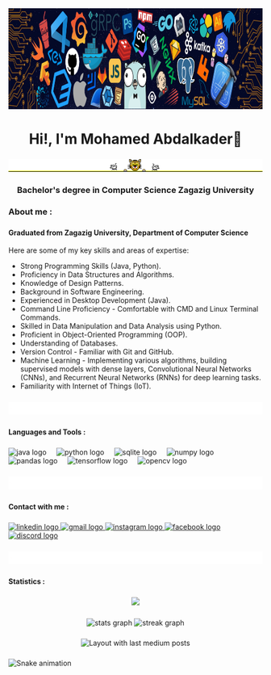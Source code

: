 <div align="center">
  <img height="200" src="https://github.com/Mo-Abdalkader/Mo-Abdalkader/blob/main/README%20files/README%20file%20image2.png"  />
</div>

###

<h1 align="center">Hi!, I'm Mohamed Abdalkader👋</h1>

###

<div align="center">
  <img height="25" src="https://github.com/Mo-Abdalkader/Mo-Abdalkader/blob/main/README%20files/README%20file%20gif9.gif"  />
</div>

###

<h3 align="center">Bachelor's degree in Computer Science Zagazig University</h3>

###

<h3 align="left">About me :</h3>

###

<h4 align="left">Graduated from Zagazig University, Department of Computer Science</h4>

Here are some of my key skills and areas of expertise:

- Strong Programming Skills (Java, Python).
- Proficiency in Data Structures and Algorithms.
- Knowledge of Design Patterns.
- Background in Software Engineering.
- Experienced in Desktop Development (Java).
- Command Line Proficiency - Comfortable with CMD and Linux Terminal Commands.
- Skilled in Data Manipulation and Data Analysis using Python.
- Proficient in Object-Oriented Programming (OOP).
- Understanding of Databases.
- Version Control - Familiar with Git and GitHub.
- Machine Learning - Implementing various algorithms, building supervised models with dense layers,
  Convolutional Neural Networks (CNNs), and Recurrent Neural Networks (RNNs) for deep learning tasks.
- Familiarity with Internet of Things (IoT).

###

<div align="center">
  <img height="25" src="https://github.com/Mo-Abdalkader/Mo-Abdalkader/blob/main/README%20files/README%20file%20gif8.gif"  />
</div>

###

<h4 align="left">Languages and Tools :</h4>

###

<div align="left">
  <img src="https://cdn.jsdelivr.net/gh/devicons/devicon/icons/java/java-original.svg" height="30" alt="java logo"  />
  <img width="12" />
  <img src="https://cdn.jsdelivr.net/gh/devicons/devicon/icons/python/python-original.svg" height="30" alt="python logo"  />
  <img width="12" />
  <img src="https://cdn.jsdelivr.net/gh/devicons/devicon/icons/sqlite/sqlite-original.svg" height="30" alt="sqlite logo"  />
  <img width="12" />
  <img src="https://cdn.jsdelivr.net/gh/devicons/devicon/icons/numpy/numpy-original.svg" height="30" alt="numpy logo"  />
  <img width="12" />
  <img src="https://cdn.jsdelivr.net/gh/devicons/devicon/icons/pandas/pandas-original.svg" height="30" alt="pandas logo"  />
  <img width="12" />
  <img src="https://cdn.jsdelivr.net/gh/devicons/devicon/icons/tensorflow/tensorflow-original.svg" height="30" alt="tensorflow logo"  />
  <img width="12" />
  <img src="https://cdn.jsdelivr.net/gh/devicons/devicon/icons/opencv/opencv-original.svg" height="30" alt="opencv logo"  />
</div>

###

<div align="center">
  <img height="25" src="https://github.com/Mo-Abdalkader/Mo-Abdalkader/blob/main/README%20files/README%20file%20gif8.gif"  />
</div>

###

<h4 align="left">Contact with me :</h4>

###

<div align="left">
  <a href="https://www.linkedin.com/in/mo-abdalkader/" target="_blank">
    <img src="https://img.shields.io/static/v1?message=LinkedIn&logo=linkedin&label=&color=0077B5&logoColor=white&labelColor=&style=for-the-badge" height="35" alt="linkedin logo"  />
  </a>
  <a href="Mohameed.Abdalkadeer@gmail.com" target="_blank">
    <img src="https://img.shields.io/static/v1?message=Gmail&logo=gmail&label=&color=D14836&logoColor=white&labelColor=&style=for-the-badge" height="35" alt="gmail logo"  />
  </a>
  <a href="https://www.instagram.com/mo_abdalkader" target="_blank">
    <img src="https://img.shields.io/static/v1?message=Instagram&logo=instagram&label=&color=E4405F&logoColor=white&labelColor=&style=for-the-badge" height="35" alt="instagram logo"  />
  </a>
  <a href="https://web.facebook.com/EngineerMohamed11" target="_blank">
    <img src="https://img.shields.io/static/v1?message=Facebook&logo=facebook&label=&color=1877F2&logoColor=white&labelColor=&style=for-the-badge" height="35" alt="facebook logo"  />
  </a>
  <a href="https://discordapp.com/users/785547076599152640" target="_blank">
    <img src="https://img.shields.io/static/v1?message=Discord&logo=discord&label=&color=7289DA&logoColor=white&labelColor=&style=for-the-badge" height="35" alt="discord logo"  />
  </a>
</div>

###

<div align="center">
  <img height="25" src="https://github.com/Mo-Abdalkader/Mo-Abdalkader/blob/main/README%20files/README%20file%20gif8.gif"  />
</div>

###

<h4 align="left">Statistics :</h4>

###

<div align="center">
  <img src="https://profile-counter.glitch.me/Mo-Abdalkader/count.svg?"  />
</div>

###

<div align="center">
  <img src="https://github-readme-stats.vercel.app/api?username=Mo-Abdalkader&hide_title=false&hide_rank=false&show_icons=true&include_all_commits=true&count_private=true&disable_animations=false&theme=dracula&locale=en&hide_border=false" height="150" alt="stats graph"  />
  <img src="https://streak-stats.demolab.com?user=Mo-Abdalkader&locale=en&mode=daily&theme=dracula&hide_border=false&border_radius=5" height="150" alt="streak graph"  />
</div>

###

<div align="center">
  <img src="https://github-read-medium-git-main.pahlevikun.vercel.app/latest?limit=4" alt="Layout with last medium posts"  />
</div>

###

<img src="https://raw.githubusercontent.com/Mo-Abdalkader/Mo-Abdalkader/output/snake.svg" alt="Snake animation" />

###
